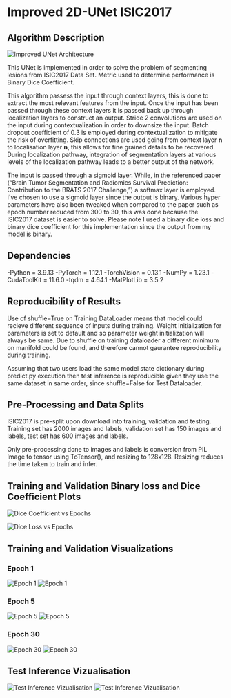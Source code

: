 # Improved 2D-UNet ISIC2017

## Algorithm Description

![Improved UNet Architecture](https://github.com/Kamran496/PatternFlow/blob/master/recognition/Improved%20UNet%20Segmentation%20s4484695/Results/UNet.PNG)

This UNet is implemented in order to solve the problem of segmenting lesions from ISIC2017 Data Set. Metric used to determine performance is Binary Dice Coefficient.

This algorithm passess the input through context layers, this is done to extract the most relevant features from the input. Once the input has been passed through these context layers it is passed back up through localization layers to construct an output. Stride 2 convolutions are used on the input during contextualization in order to downsize the input. Batch dropout coefficient of 0.3 is employed during contextualization to mitigate the risk of overfitting. Skip connections are used going from context layer **n** to localisation layer **n**, this allows for fine grained details to be recovered. During localization pathway, integration of segmentation layers at various levels of the localization pathway leads to a better output of the network.

The input is passed through a sigmoid layer. While, in the referenced paper (“Brain Tumor Segmentation and Radiomics Survival Prediction: Contribution to the BRATS 2017 Challenge,”) a softmax layer is employed. I've chosen to use a sigmoid layer since the output is binary. Various hyper parameters have also been tweaked when compared to the paper such as epoch number reduced from 300 to 30, this was done because the ISIC2017 dataset is easier to solve. Please note I used a binary dice loss and binary dice coefficient for this implementation since the output from my model is binary.

## Dependencies

-Python = 3.9.13
-PyTorch = 1.12.1
-TorchVision = 0.13.1
-NumPy = 1.23.1
-CudaToolKit = 11.6.0
-tqdm = 4.64.1
-MatPlotLib = 3.5.2

## Reproducibility of Results

Use of shuffle=True on Training DataLoader means that model could recieve different sequence of inputs during training. Weight Initialization for parameters is set to default and so parameter weight initialization will always be same. Due to shuffle on training dataloader a different minimum on manifold could be found, and therefore cannot gaurantee reproducibility during training.

Assuming that two users load the same model state dictionary during predict.py execution then test inference is reproducible given they use the same dataset in same order, since shuffle=False for Test Dataloader.

## Pre-Processing and Data Splits

ISIC2017 is pre-split upon download into training, validation and testing. Training set has 2000 images and labels, validation set has 150 images and labels, test set has 600 images and labels.

Only pre-processing done to images and labels is conversion from PIL Image to tensor using ToTensor(), and resizing to 128x128. Resizing reduces the time taken to train and infer.

## Training and Validation Binary loss and Dice Coefficient Plots

![Dice Coefficient vs Epochs](https://github.com/Kamran496/PatternFlow/blob/master/recognition/Improved%20UNet%20Segmentation%20s4484695/Results/DiceCurve.png)

![Dice Loss vs Epochs](https://github.com/Kamran496/PatternFlow/blob/master/recognition/Improved%20UNet%20Segmentation%20s4484695/Results/LossCurve.png)

## Training and Validation Visualizations

### Epoch 1

![Epoch 1](https://github.com/Kamran496/PatternFlow/blob/master/recognition/Improved%20UNet%20Segmentation%20s4484695/Results/Epoch1.PNG)
![Epoch 1](https://github.com/Kamran496/PatternFlow/blob/master/recognition/Improved%20UNet%20Segmentation%20s4484695/Results/ValidationSegmentsEpoch1.png)

### Epoch 5

![Epoch 5](https://github.com/Kamran496/PatternFlow/blob/master/recognition/Improved%20UNet%20Segmentation%20s4484695/Results/Epoch5.PNG)
![Epoch 5](https://github.com/Kamran496/PatternFlow/blob/master/recognition/Improved%20UNet%20Segmentation%20s4484695/Results/ValidationSegmentsEpoch5.png)

### Epoch 30

![Epoch 30](https://github.com/Kamran496/PatternFlow/blob/master/recognition/Improved%20UNet%20Segmentation%20s4484695/Results/Epoch30.PNG)
![Epoch 30](https://github.com/Kamran496/PatternFlow/blob/master/recognition/Improved%20UNet%20Segmentation%20s4484695/Results/ValidationSegmentsEpoch30.png)


## Test Inference Vizualisation

![Test Inference Vizualisation](https://github.com/Kamran496/PatternFlow/blob/master/recognition/Improved%20UNet%20Segmentation%20s4484695/Results/Inference.PNG)
![Test Inference Vizualisation](https://github.com/Kamran496/PatternFlow/blob/master/recognition/Improved%20UNet%20Segmentation%20s4484695/Results/TestSegments.png)